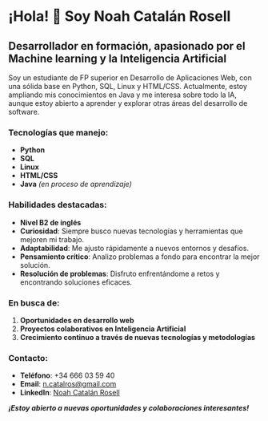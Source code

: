 # ¡Hola! 👋 Soy Noah Catalán Rosell

## Desarrollador en formación, apasionado por el Machine learning y la Inteligencia Artificial

Soy un estudiante de FP superior en Desarrollo de Aplicaciones Web, con una sólida base en Python, SQL, Linux y HTML/CSS. Actualmente, estoy ampliando mis conocimientos en Java y me interesa sobre todo la IA, aunque estoy abierto a aprender y explorar otras áreas del desarrollo de software.

### Tecnologías que manejo:
- **Python**
- **SQL**
- **Linux**
- **HTML/CSS**
- **Java** _(en proceso de aprendizaje)_

### Habilidades destacadas:
- **Nivel B2 de inglés**
- **Curiosidad**: Siempre busco nuevas tecnologías y herramientas que mejoren mi trabajo.
- **Adaptabilidad**: Me ajusto rápidamente a nuevos entornos y desafíos.
- **Pensamiento crítico**: Analizo problemas a fondo para encontrar la mejor solución.
- **Resolución de problemas**: Disfruto enfrentándome a retos y encontrando soluciones eficaces.

### En busca de:
1. **Oportunidades en desarrollo web**
2. **Proyectos colaborativos en Inteligencia Artificial**
3. **Crecimiento continuo a través de nuevas tecnologías y metodologías**

### Contacto:
- **Teléfono**: +34 666 03 59 40
- **Email**: [n.catalros@gmail.com](mailto:n.catalros@gmail.com)
- **LinkedIn**: [Noah Catalán Rosell](https://www.linkedin.com/in/noah-cat-alan-rosell-697001232)


**_¡Estoy abierto a nuevas oportunidades y colaboraciones interesantes!_**

<!--
**noah-catalan/noah-catalan** is a ✨ _special_ ✨ repository because its `README.md` (this file) appears on your GitHub profile.

Here are some ideas to get you started:

- 🔭 I’m currently working on ...
- 🌱 I’m currently learning ...
- 👯 I’m looking to collaborate on ...
- 🤔 I’m looking for help with ...
- 💬 Ask me about ...
- 📫 How to reach me: ...
- 😄 Pronouns: ...
- ⚡ Fun fact: ...
-->
